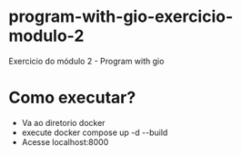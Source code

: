 # program-with-gio-exercicio-modulo-2
Exercicio do módulo 2 - Program with gio

# Como executar?
- Va ao diretorio docker
- execute docker compose up -d --build
- Acesse localhost:8000